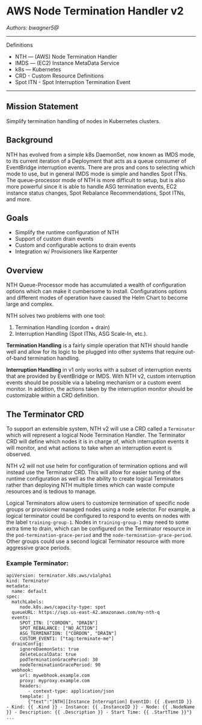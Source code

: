 # AWS Node Termination Handler v2
*Authors: bwagner5@*

---
Definitions

* NTH — (AWS) Node Termination Handler
* IMDS — (EC2) Instance MetaData Service
* k8s — Kubernetes
* CRD - Custom Resource Definitions
* Spot ITN - Spot Interruption Termination Event
---

## Mission Statement

Simplify termination handling of nodes in Kubernetes clusters.

## Background

NTH has evolved from a simple k8s DaemonSet, now known as IMDS mode, to its current 
iteration of a Deployment that acts as a queue consumer of EventBridge interruption 
events. There are pros and cons to selecting which mode to use, but in general IMDS 
mode is simple and handles Spot ITNs. The queue-processor mode of NTH is 
more difficult to setup, but is also more powerful since it is able to handle ASG 
termination events, EC2 instance status changes, Spot Rebalance Recommendations, Spot ITNs, and more.

## Goals

* Simplify the runtime configuration of NTH
* Support of custom drain events 
* Custom and configurable actions to drain events
* Integration w/ Provisioners like Karpenter

## Overview

NTH Queue-Processor mode has accumulated a wealth of configuration options which can make it cumbersome to install.
Configurations options and different modes of operation have caused the Helm Chart to become large and complex.

NTH solves two problems with one tool: 
  1. Termination Handling (cordon + drain) 
  2. Interruption Handling (Spot ITNs, ASG Scale-In, etc.). 
  
**Termination Handling** is a fairly simple operation that NTH should handle well and allow for its logic to be plugged into other systems that require 
out-of-band termination handling.

**Interruption Handling** in v1 only works with a subset of interruption events that are provided by EventBridge or IMDS.
With NTH v2, custom interruption events should be possible via a labeling mechanism or a custom event monitor. 
In addition, the actions taken by the interruption monitor should be customizable within a CRD definition.

## The Terminator CRD

To support an extensible system, NTH v2 will use a CRD called a `Terminator` which will represent a logical Node Termination Handler. 
The Terminator CRD will define which nodes it is in charge of, which interruption events it will monitor, and what actions to take when 
an interruption event is observed.

NTH v2 will not use helm for configuration of termination options and will instead use the Terminator CRD. This will allow for easier tuning of the 
runtime configuration as well as the ability to create logical Terminators rather than deploying NTH multiple times which can waste compute resources 
and is tedious to manage. 

Logical Terminators allow users to customize termination of specific node groups or provisioner managed nodes using a node selector. For example, a 
logical terminator could be configured to respond to events on nodes with the label `training-group-1`.  Nodes in `training-group-1` may need to some 
extra time to drain, which can be configured on the Terminator resource in the `pod-termination-grace-period` and the `node-termination-grace-period`. 
Other groups could use a second logical Terminator resource with more aggressive grace periods.

### Example Terminator:

```
apiVersion: terminator.k8s.aws/v1alpha1
kind: Terminator
metadata:
  name: default
spec:
  matchLabels:
     node.k8s.aws/capacity-type: spot 
  queueURL: https://sqs.us-east-42.amazonaws.com/my-nth-q
  events:
     SPOT_ITN: ["CORDON", "DRAIN"]
     SPOT_REBALANCE: ["NO_ACTION"]
     ASG_TERMINATION: ["CORDON", "DRAIN"]
     CUSTOM_EVENT1: ["tag:terminate-me"]
  drainConfig:
     ignoreDaemonSets: true
     deleteLocalData: true
     podTerminationGracePeriod: 30
     nodeTerminationGracePeriod: 90
  webhook:
     url: mywebhook.example.com
     proxy: myproxy.example.com
     headers:
        - context-type: application/json
     template: |
        {"text":"[NTH][Instance Interruption] EventID: {{ .EventID }} - Kind: {{ .Kind }} - Instance: {{ .InstanceID }} - Node: {{ .NodeName }} - Description: {{ .Description }} - Start Time: {{ .StartTime }}"}
...
```
